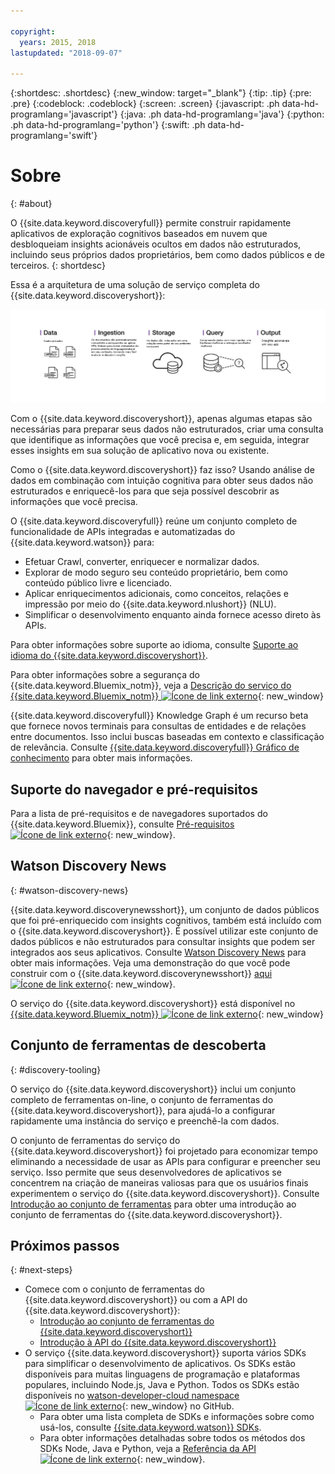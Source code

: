 ```yaml
---

copyright:
  years: 2015, 2018
lastupdated: "2018-09-07"

---
```


{:shortdesc: .shortdesc}
{:new_window: target="_blank"}
{:tip: .tip}
{:pre: .pre}
{:codeblock: .codeblock}
{:screen: .screen}
{:javascript: .ph data-hd-programlang='javascript'}
{:java: .ph data-hd-programlang='java'}
{:python: .ph data-hd-programlang='python'}
{:swift: .ph data-hd-programlang='swift'}

# Sobre
{: #about}

O {{site.data.keyword.discoveryfull}} permite construir rapidamente aplicativos de
exploração cognitivos baseados em nuvem que desbloqueiam insights acionáveis ocultos em dados não estruturados,
incluindo seus próprios dados proprietários, bem como dados públicos e de terceiros.
{: shortdesc}

Essa é a arquitetura de uma solução de serviço completa do {{site.data.keyword.discoveryshort}}:

![Diagrama da arquitetura do Discovery](images/discovery-flow.png)

Com o {{site.data.keyword.discoveryshort}}, apenas algumas etapas são necessárias para preparar
seus dados não estruturados, criar uma consulta que identifique as informações que você precisa e, em seguida, integrar
esses insights em sua solução de aplicativo nova ou existente.

Como o {{site.data.keyword.discoveryshort}} faz isso? Usando análise de dados em combinação com
intuição cognitiva para obter seus dados não estruturados e enriquecê-los para que seja possível descobrir as
informações que você precisa.

O {{site.data.keyword.discoveryfull}} reúne um conjunto completo de funcionalidade de APIs
integradas e automatizadas do {{site.data.keyword.watson}} para:

- Efetuar Crawl, converter, enriquecer e normalizar dados.
- Explorar de modo seguro seu conteúdo proprietário, bem como conteúdo público livre e
licenciado.
- Aplicar enriquecimentos adicionais, como conceitos, relações e impressão por meio
do {{site.data.keyword.nlushort}} (NLU).
- Simplificar o desenvolvimento enquanto ainda fornece acesso direto às APIs.

Para obter informações sobre suporte ao idioma, consulte [Suporte ao idioma do {{site.data.keyword.discoveryshort}}](/docs/services/discovery/language-support.html).

Para obter informações sobre a segurança do {{site.data.keyword.Bluemix_notm}}, veja a [Descrição do serviço do {{site.data.keyword.Bluemix_notm}} ![Ícone de link externo](../../icons/launch-glyph.svg "Ícone de link externo")](https://www.ibm.com/software/sla/sladb.nsf/searchsaas/?searchview&searchorder=4&searchmax=0&query=%28IBM+Cloud+Service+description%29){: new_window}

{{site.data.keyword.discoveryfull}} Knowledge Graph é um recurso beta que fornece novos terminais para consultas de entidades e de relações entre documentos. Isso inclui buscas baseadas em contexto e classificação de relevância. Consulte [{{site.data.keyword.discoveryfull}} Gráfico de conhecimento](/docs/services/discovery/building-kg.html) para obter mais informações.

## Suporte do navegador e pré-requisitos

Para a lista de pré-requisitos e de navegadores suportados do {{site.data.keyword.Bluemix}}, consulte [Pré-requisitos ![Ícone de link externo](../../icons/launch-glyph.svg "Ícone de link externo")](https://console.bluemix.net/docs/overview/prereqs.html#prereqs){: new_window}.

## Watson Discovery News
{: #watson-discovery-news}

{{site.data.keyword.discoverynewsshort}}, um conjunto de dados públicos que foi pré-enriquecido com insights cognitivos, também está incluído com o {{site.data.keyword.discoveryshort}}. É possível utilizar este conjunto de dados públicos e não estruturados para consultar insights que podem ser integrados aos seus aplicativos. Consulte [Watson Discovery News](/docs/services/discovery/watson-discovery-news.html#watson-discovery-news) para obter mais informações. Veja uma demonstração do que você pode construir com o {{site.data.keyword.discoverynewsshort}} [aqui ![Ícone de link externo](../../icons/launch-glyph.svg "Ícone de link externo")](https://discovery-news-demo.ng.bluemix.net/){: new_window}.

O serviço do {{site.data.keyword.discoveryshort}} está disponível no
[{{site.data.keyword.Bluemix_notm}}
![Ícone de link externo](../../icons/launch-glyph.svg "Ícone de link externo")](https://console.ng.bluemix.net/catalog/services/discovery/){: new_window}

## Conjunto de ferramentas de descoberta
{: #discovery-tooling}

O serviço do {{site.data.keyword.discoveryshort}} inclui um conjunto completo de ferramentas on-line, o conjunto de ferramentas do {{site.data.keyword.discoveryshort}}, para ajudá-lo a configurar rapidamente uma instância do serviço e preenchê-la com dados.

O conjunto de ferramentas do serviço do {{site.data.keyword.discoveryshort}} foi projetado para economizar tempo eliminando a necessidade de usar as APIs para configurar e preencher seu serviço. Isso permite que seus desenvolvedores de aplicativos se concentrem na criação de maneiras valiosas para que os usuários finais experimentem o serviço do {{site.data.keyword.discoveryshort}}. Consulte [Introdução ao conjunto de ferramentas](/docs/services/discovery/getting-started-tool.html) para obter uma introdução ao conjunto de ferramentas do {{site.data.keyword.discoveryshort}}.


## Próximos passos
{: #next-steps}

- Comece com o conjunto de ferramentas do {{site.data.keyword.discoveryshort}} ou com a API do {{site.data.keyword.discoveryshort}}:
    - [Introdução ao conjunto de ferramentas do {{site.data.keyword.discoveryshort}}](/docs/services/discovery/getting-started-tool.html)
    - [Introdução à API do {{site.data.keyword.discoveryshort}}](/docs/services/discovery/getting-started.html)
- O serviço {{site.data.keyword.discoveryshort}} suporta vários SDKs para simplificar o desenvolvimento de aplicativos. Os SDKs estão disponíveis para muitas linguagens de programação e plataformas populares, incluindo Node.js, Java e Python. Todos os SDKs estão disponíveis no [watson-developer-cloud namespace ![Ícone de link externo](../../icons/launch-glyph.svg "Ícone de link externo")](https://github.com/watson-developer-cloud){: new_window} no GitHub.
    - Para obter uma lista completa de SDKs e informações sobre como usá-los, consulte [{{site.data.keyword.watson}} SDKs](https://console.bluemix.net/docs/services/watson/getting-started-sdks.html#sdks).
    - Para obter informações detalhadas sobre todos os métodos dos SDKs Node, Java e Python, veja a [Referência da API ![Ícone de link externo](../../icons/launch-glyph.svg "Ícone de link externo")](https://www.ibm.com/watson/developercloud/discovery/api/v1/curl.html?curl){: new_window}.
